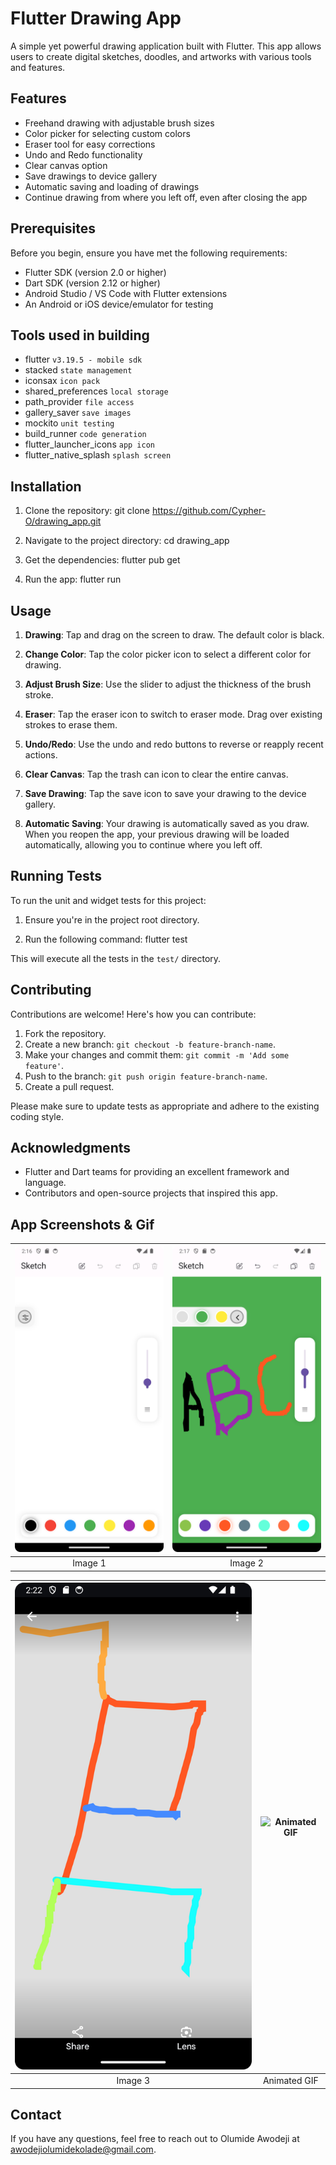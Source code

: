 # Flutter Drawing App

A simple yet powerful drawing application built with Flutter. This app allows users to create digital sketches, doodles, and artworks with various tools and features.

## Features

- Freehand drawing with adjustable brush sizes
- Color picker for selecting custom colors
- Eraser tool for easy corrections
- Undo and Redo functionality
- Clear canvas option
- Save drawings to device gallery
- Automatic saving and loading of drawings
- Continue drawing from where you left off, even after closing the app

## Prerequisites

Before you begin, ensure you have met the following requirements:

- Flutter SDK (version 2.0 or higher)
- Dart SDK (version 2.12 or higher)
- Android Studio / VS Code with Flutter extensions
- An Android or iOS device/emulator for testing

## Tools used in building

- flutter `v3.19.5 - mobile sdk`
- stacked `state management`
- iconsax `icon pack`
- shared_preferences `local storage`
- path_provider `file access`
- gallery_saver `save images`
- mockito `unit testing`
- build_runner `code generation`
- flutter_launcher_icons `app icon`
- flutter_native_splash `splash screen`

## Installation

1. Clone the repository:
   git clone <https://github.com/Cypher-O/drawing_app.git>

2. Navigate to the project directory:
   cd drawing_app

3. Get the dependencies:
   flutter pub get

4. Run the app:
   flutter run

## Usage

1. **Drawing**: Tap and drag on the screen to draw. The default color is black.

2. **Change Color**: Tap the color picker icon to select a different color for drawing.

3. **Adjust Brush Size**: Use the slider to adjust the thickness of the brush stroke.

4. **Eraser**: Tap the eraser icon to switch to eraser mode. Drag over existing strokes to erase them.

5. **Undo/Redo**: Use the undo and redo buttons to reverse or reapply recent actions.

6. **Clear Canvas**: Tap the trash can icon to clear the entire canvas.

7. **Save Drawing**: Tap the save icon to save your drawing to the device gallery.

8. **Automatic Saving**: Your drawing is automatically saved as you draw. When you reopen the app, your previous drawing will be loaded automatically, allowing you to continue where you left off.

## Running Tests

To run the unit and widget tests for this project:

1. Ensure you're in the project root directory.

2. Run the following command:
   flutter test

This will execute all the tests in the `test/` directory.

## Contributing

Contributions are welcome! Here's how you can contribute:

1. Fork the repository.
2. Create a new branch: `git checkout -b feature-branch-name`.
3. Make your changes and commit them: `git commit -m 'Add some feature'`.
4. Push to the branch: `git push origin feature-branch-name`.
5. Create a pull request.

Please make sure to update tests as appropriate and adhere to the existing coding style.

## Acknowledgments

- Flutter and Dart teams for providing an excellent framework and language.
- Contributors and open-source projects that inspired this app.

## App Screenshots & Gif

| ![Image 1](/assets/screenshots/screenshot1.png) | ![Image 2](/assets/screenshots/screenshot2.png) |
|:--:|:--:|
| Image 1 | Image 2 |

| ![Image 3](/assets/screenshots/screenshot3.png) | ![Animated GIF](/assets/gif/app.gif) |
|:--:|:--:|
| Image 3 | Animated GIF |

## Contact

If you have any questions, feel free to reach out to Olumide Awodeji at <awodejiolumidekolade@gmail.com>.
